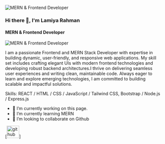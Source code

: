 ![MERN & Frontend Developer](https://i.imghippo.com/files/Qql3804JCQ.PNG)


### Hi there 👋, I'm Lamiya Rahman
#### MERN & Frontend Developer
![MERN & Frontend Developer](https://i.imghippo.com/files/Qql3804JCQ.PNG)

I am a passionate Frontend and MERN Stack Developer with expertise in building dynamic, user-friendly, and responsive web applications. My skill set includes crafting elegant UIs with modern frontend technologies and developing robust backend architectures.I thrive on delivering seamless user experiences and writing clean, maintainable code. Always eager to learn and explore emerging technologies, I am committed to building scalable and impactful solutions.

Skills: REACT / HTML / CSS / JavaScript / Tailwind CSS, Bootstrap / Node.js / Express.js

- 🔭 I’m currently working on this page. 
- 🌱 I’m currently learning MERN 
- 👯 I’m looking to collaborate on Github 


[<img src='https://cdn.jsdelivr.net/npm/simple-icons@3.0.1/icons/github.svg' alt='github' height='40'>]
